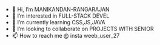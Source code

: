 - 👋 Hi, I’m MANIKANDAN-RANGARAJAN
-  👀 I’m interested in FULL-STACK DEVEL
- 🌱 I’m currently learning CSS,JS,JAVA
- 💞️ I’m looking to collaborate on PROJECTS WITH SENIOR
- 📫 How to reach me @ insta weeb_user_27
